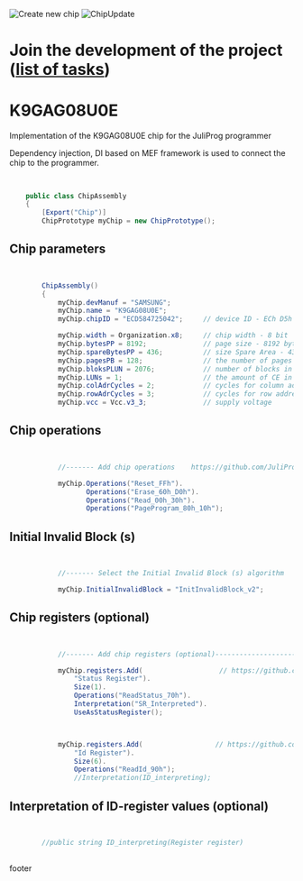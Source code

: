 ![Create new chip](https://github.com/JuliProg/K9GAG08U0E/workflows/Create%20new%20chip/badge.svg?event=repository_dispatch) 
![ChipUpdate](https://github.com/JuliProg/K9GAG08U0E/workflows/ChipUpdate/badge.svg)
# Join the development of the project ([list of tasks](https://github.com/users/JuliProg/projects/1))


# K9GAG08U0E
Implementation of the K9GAG08U0E chip for the JuliProg programmer

Dependency injection, DI based on MEF framework is used to connect the chip to the programmer.

<section class = "listing">

#
```c#

    public class ChipAssembly
    {
        [Export("Chip")]
        ChipPrototype myChip = new ChipPrototype();
```
# Chip parameters
```c#


        ChipAssembly()
        {
            myChip.devManuf = "SAMSUNG";
            myChip.name = "K9GAG08U0E";
            myChip.chipID = "ECD584725042";     // device ID - ECh D5h 84h 72h 50h 42h (k9gag08u0e.pdf page 52)

            myChip.width = Organization.x8;     // chip width - 8 bit                  (k9gag08u0e.pdf page 9)
            myChip.bytesPP = 8192;              // page size - 8192 byte (8Kb)         (k9gag08u0e.pdf page 9)
            myChip.spareBytesPP = 436;          // size Spare Area - 436 byte          (k9gag08u0e.pdf page 9)
            myChip.pagesPB = 128;               // the number of pages per block - 128 (k9gag08u0e.pdf page 9)
            myChip.bloksPLUN = 2076;            // number of blocks in CE - 2076       (k9gag08u0e.pdf page 9)
            myChip.LUNs = 1;                    // the amount of CE in the chip        (k9gag08u0e.pdf page 9)
            myChip.colAdrCycles = 2;            // cycles for column addressing        (k9gag08u0e.pdf page 9)
            myChip.rowAdrCycles = 3;            // cycles for row addressing           (k9gag08u0e.pdf page 9)
            myChip.vcc = Vcc.v3_3;              // supply voltage                      (k9gag08u0e.pdf page 5)

```
# Chip operations
```c#


            //------- Add chip operations    https://github.com/JuliProg/Wiki#command-set----------------------------------------------------

            myChip.Operations("Reset_FFh").
                   Operations("Erase_60h_D0h").
                   Operations("Read_00h_30h").
                   Operations("PageProgram_80h_10h");

```
# Initial Invalid Block (s)
```c#


            //------- Select the Initial Invalid Block (s) algorithm    https://github.com/JuliProg/Wiki/wiki/InitialInvalidBlock-----------

            myChip.InitialInvalidBlock = "InitInvalidBlock_v2";

```
# Chip registers (optional)
```c#


            //------- Add chip registers (optional)----------------------------------------------------

            myChip.registers.Add(                   // https://github.com/JuliProg/Wiki/wiki/StatusRegister
                "Status Register").
                Size(1).
                Operations("ReadStatus_70h").
                Interpretation("SR_Interpreted").
                UseAsStatusRegister();



            myChip.registers.Add(                  // https://github.com/JuliProg/Wiki/wiki/ID-Register
                "Id Register").
                Size(6).
                Operations("ReadId_90h");              
                //Interpretation(ID_interpreting);

```
# Interpretation of ID-register values ​​(optional)
```c#


        //public string ID_interpreting(Register register)   
        
```
</section>








footer
